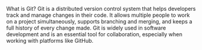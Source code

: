 What is Git?
Git is a distributed version control system that helps developers track and manage changes in their code. It allows multiple people to work on a project simultaneously, supports branching and merging, and keeps a full history of every change made. Git is widely used in software development and is an essential tool for collaboration, especially when working with platforms like GitHub.

